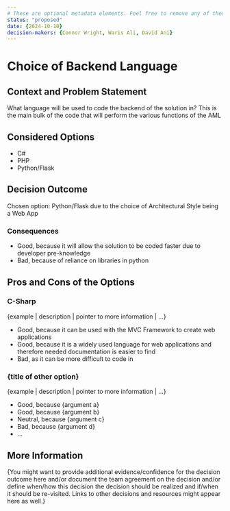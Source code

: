 ```yaml
---
# These are optional metadata elements. Feel free to remove any of them.
status: "proposed"
date: {2024-10-10}
decision-makers: {Connor Wright, Waris Ali, David Ani}
---
```


# Choice of Backend Language

## Context and Problem Statement

What language will be used to code the backend of the solution in? This is the main bulk of the code that will perform the various functions of the AML

## Considered Options

* C#
* PHP
* Python/Flask

## Decision Outcome

Chosen option: Python/Flask due to the choice of Architectural Style being a Web App

### Consequences

* Good, because it will allow the solution to be coded faster due to developer pre-knowledge
* Bad, because of reliance on libraries in python

## Pros and Cons of the Options

### C-Sharp

<!-- This is an optional element. Feel free to remove. -->
{example | description | pointer to more information | …}

* Good, because it can be used with the MVC Framework to create web applications
* Good, because it is a widely used language for web applications and therefore needed documentation is easier to find
* Bad, as it can be more difficult to code in

### {title of other option}

{example | description | pointer to more information | …}

* Good, because {argument a}
* Good, because {argument b}
* Neutral, because {argument c}
* Bad, because {argument d}
* …

<!-- This is an optional element. Feel free to remove. -->
## More Information

{You might want to provide additional evidence/confidence for the decision outcome here and/or document the team agreement on the decision and/or define when/how this decision the decision should be realized and if/when it should be re-visited. Links to other decisions and resources might appear here as well.}